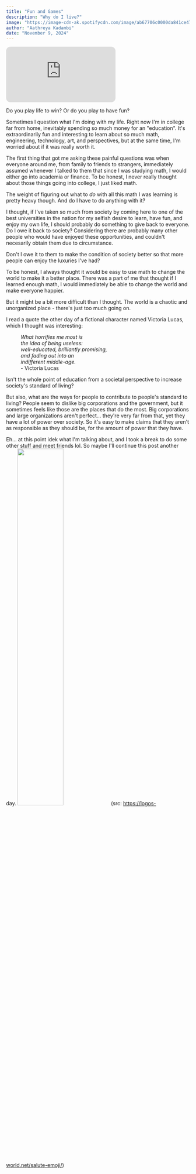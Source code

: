 ```yaml
---
title: "Fun and Games"
description: "Why do I live?"
image: "https://image-cdn-ak.spotifycdn.com/image/ab67706c0000da841ce479b46df9dae4a6dbd046"
author: "Aathreya Kadambi"
date: "November 9, 2024"
---
```


<iframe style="border-radius:12px" src="https://open.spotify.com/embed/playlist/0tvUFIaibneg72CnxfPPrL?utm_source=generator" height="152" frameBorder="0" allowfullscreen="" allow="autoplay; clipboard-write; encrypted-media; fullscreen; picture-in-picture" loading="lazy""></iframe>

<!-- <iframe style="border-radius:12px" src="https://open.spotify.com/embed/playlist/0tvUFIaibneg72CnxfPPrL?utm_source=generator" width="100%" height="152" frameBorder="0" allowfullscreen="" allow="autoplay; clipboard-write; encrypted-media; fullscreen; picture-in-picture" loading="lazy"></iframe> -->

Do you play life to win? Or do you play to have fun?



Sometimes I question what I'm doing with my life. Right now I'm in college far from home, inevitably spending so much money for an "education". It's extraordinarily fun and interesting to learn about so much math, engineering, technology, art, and perspectives, but at the same time, I'm worried about if it was really worth it. 

The first thing that got me asking these painful questions was when everyone around me, from family to friends to strangers, immediately assumed whenever I talked to them that since I was studying math, I would either go into academia or finance. To be honest, I never really thought about those things going into college, I just liked math. 

The weight of figuring out what to *do* with all this math I was learning is pretty heavy though. And do I have to do anything with it?

I thought, if I've taken so much from society by coming here to one of the best universities in the nation for my selfish desire to learn, have fun, and enjoy my own life, I should probably do something to give back to everyone. Do I owe it back to society? Considering there are probably many other people who would have enjoyed these opportunities, and couldn't necesarily obtain them due to circumstance. 

Don't I owe it to them to make the condition of society better so that more people can enjoy the luxuries I've had?

To be honest, I always thought it would be easy to use math to change the world to make it a better place. There was a part of me that thought if I learned enough math, I would immediately be able to change the world and make everyone happier.

But it might be a bit more difficult than I thought. The world is a chaotic and unorganized place - there's just too much going on.

I read a quote the other day of a fictional character named Victoria Lucas, which I thought was interesting:
<p><dd><i>What horrifies me most is<br/>
      the idea of being useless:<br/>
      well-educated, brilliantly promising,<br/>
      and fading out into an <br/>
      indifferent middle-age.</i><br/>
      - Victoria Lucas</dd></p>

Isn't the whole point of education from a societal perspective to increase society's standard of living?

But also, what are the ways for people to contribute to people's standard to living? People seem to dislike big corporations and the government, but it sometimes feels like those are the places that do the most. Big corporations and large organizations aren't perfect... they're very far from that, yet they have a lot of power over society. So it's easy to make claims that they aren't as responsible as they should be, for the amount of power that they have.

Eh... at this point idek what I'm talking about, and I took a break to do some other stuff and meet friends lol. So maybe I'll continue this post another day.
<img src="https://logos-world.net/wp-content/uploads/2023/11/saluting-emoji.png" width="50%" /> 
(src: https://logos-world.net/salute-emoji/)